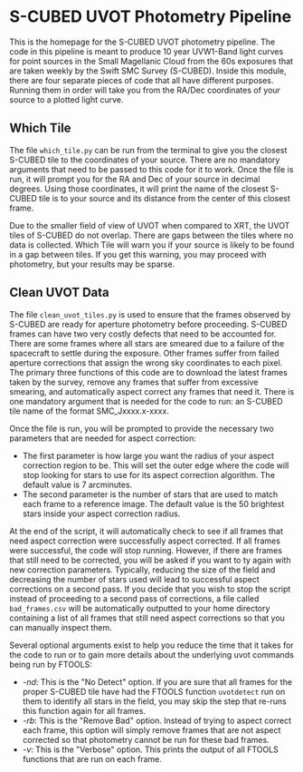 # S-CUBED UVOT Photometry Pipeline

This is the homepage for the S-CUBED UVOT photometry pipeline. 
The code in this pipeline is meant to produce 10 year UVW1-Band light curves for point sources in the Small Magellanic Cloud from the 60s exposures that are taken weekly by the Swift SMC Survey (S-CUBED).
Inside this module, there are four separate pieces of code that all have different purposes. 
Running them in order will take you from the RA/Dec coordinates of your source to a plotted light curve.

## Which Tile

The file `which_tile.py` can be run from the terminal to give you the closest S-CUBED tile to the coordinates of your source. 
There are no mandatory arguments that need to be passed to this code for it to work.
Once the file is run, it will prompt you for the RA and Dec of your source in decimal degrees. 
Using those coordinates, it will print the name of the closest S-CUBED tile is to your source and its distance from the center of this closest frame.

Due to the smaller field of view of UVOT when compared to XRT, the UVOT tiles of S-CUBED do not overlap.
There are gaps between the tiles where no data is collected. 
Which Tile will warn you if your source is likely to be found in a gap between tiles.
If you get this warning, you may proceed with photometry, but your results may be sparse. 

## Clean UVOT Data

The file `clean_uvot_tiles.py` is used to ensure that the frames observed by S-CUBED are ready for aperture photometry before proceeding.
S-CUBED frames can have two very costly defects that need to be accounted for.
There are some frames where all stars are smeared due to a failure of the spacecraft to settle during the exposure. Other frames suffer from failed aperture corrections that assign the wrong sky coordinates to each pixel. 
The primary three functions of this code are to download the latest frames taken by the survey, remove any frames that suffer from excessive smearing, and automatically aspect correct any frames that need it.
There is one mandatory argument that is needed for the code to run: an S-CUBED tile name of the format SMC_Jxxxx.x-xxxx. 

Once the file is run, you will be prompted to provide the necessary two parameters that are needed for aspect correction:
- The first parameter is how large you want the radius of your aspect correction region to be. 
  This will set the outer edge where the code will stop looking for stars to use for its aspect correction algorithm. 
  The default value is 7 arcminutes.
- The second parameter is the number of stars that are used to match each frame to a reference image.
  The default value is the 50 brightest stars inside your aspect correction radius.

At the end of the script, it will automatically check to see if all frames that need aspect correction were successfully aspect corrected. 
If all frames were successful, the code will stop running.
However, if there are frames that still need to be corrected, you will be asked if you want to ty again with new correction parameters. 
Typically, reducing the size of the field and decreasing the number of stars used will lead to successful aspect corrections on a second pass.
If you decide that you wish to stop the script instead of proceeding to a second pass of corrections, a file called `bad_frames.csv` will be automatically outputted to your home directory containing a list of all frames that still need aspect corrections so that you can manually inspect them.

Several optional arguments exist to help you reduce the time that it takes for the code to run or to gain more details about the underlying uvot commands being run by FTOOLS:
- *-nd*: This is the "No Detect" option. If you are sure that all frames for the proper S-CUBED tile have had the FTOOLS function `uvotdetect` run on them to identify all stars in the field, you may skip the step that re-runs this function again for all frames.
- *-rb*: This is the "Remove Bad" option. Instead of trying to aspect correct each frame, this option will simply remove frames that are not aspect corrected so that photometry cannot be run for these bad frames.
- *-v*: This is the "Verbose" option. This prints the output of all FTOOLS functions that are run on each frame. 
